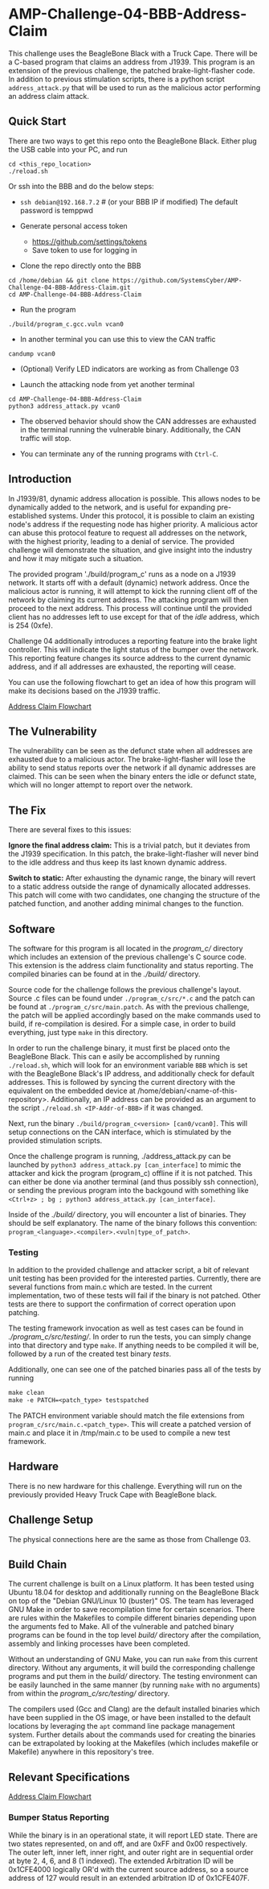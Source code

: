 # AMP-Challenge-04-BBB-Address-Claim
 
This challenge uses the BeagleBone Black with a Truck Cape. There will be a C-based program that claims an address from J1939. This program is an extension of the previous challenge, the patched brake-light-flasher code. In addition to previous stimulation scripts, there is a python script `address_attack.py` that will be used to run as the malicious actor performing an address claim attack.

## Quick Start

 There are two ways to get this repo onto the BeagleBone Black. Either plug the USB cable into your PC, and run 
```
cd <this_repo_location>
./reload.sh
```
Or ssh into the BBB and do the below steps:

- `ssh debian@192.168.7.2` # (or your BBB IP if modified) The default password is temppwd

- Generate personal access token
  - https://github.com/settings/tokens
  - Save token to use for logging in
- Clone the repo directly onto the BBB

```
cd /home/debian && git clone https://github.com/SystemsCyber/AMP-Challenge-04-BBB-Address-Claim.git
cd AMP-Challenge-04-BBB-Address-Claim
```

- Run the program
```
./build/program_c.gcc.vuln vcan0
```

- In another terminal you can use this to view the CAN traffic
```
candump vcan0
```

- (Optional) Verify LED indicators are working as from Challenge 03

- Launch the attacking node from yet another terminal
```
cd AMP-Challenge-04-BBB-Address-Claim
python3 address_attack.py vcan0
```

- The observed behavior should show the CAN addresses are exhausted in the terminal running the vulnerable binary. Additionally, the CAN traffic will stop. 

- You can terminate any of the running programs with `Ctrl-C`.


## Introduction

In J1939/81, dynamic address allocation is possible. This allows nodes to be dynamically added to the network, and is useful for expanding pre-established systems. Under this protocol, it is possible to claim an existing node's address if the requesting node has higher priority. A malicious actor can abuse this protocol feature to request all addresses on the network, with the highest priority, leading to a denial of service. The provided challenge will demonstrate the situation, and give insight into the industry and how it may mitigate such a situation.

The provided program './build/program_c<version>' runs as a node on a J1939 network. It starts off with a default (dynamic) network address. Once the malicious actor is running, it will attempt to kick the running client off of the network by claiming its current address. The attacking program will then proceed to the next address. This process will continue until the provided client has no addresses left to use except for that of the *idle* address, which is 254 (0xfe).

Challenge 04 additionally introduces a reporting feature into the brake light controller. This will indicate the light status of the bumper over the network. This reporting feature changes its source address to the current dynamic address, and if all addresses are exhausted, the reporting will cease.

You can use the following flowchart to get an idea of how this program will make its decisions based on the J1939 traffic.

[Address Claim Flowchart](Doc/Address_Claim_Procedure_Flow_Diagram.pdf)

## The Vulnerability

The vulnerability can be seen as the defunct state when all addresses are exhausted due to a malicious actor. The brake-light-flasher will lose the ability to send status reports over the network if all dynamic addresses are claimed. This can be seen when the binary enters the idle or defunct state, which will no longer attempt to report over the network.

## The Fix

There are several fixes to this issues:

**Ignore the final address claim:**
This is a trivial patch, but it deviates from the J1939 specification. In this patch, the brake-light-flasher will never bind to the idle address and thus keep its last known dynamic address.

**Switch to static:**
After exhausting the dynamic range, the binary will revert to a static address outside the range of dynamically allocated addresses. This patch will come with two candidates, one changing the structure of the patched function, and another adding minimal changes to the function.

## Software

The software for this program is all located in the *program_c/* directory which includes an extension of the previous challenge's C source code. This extension is the address claim functionality and status reporting. The compiled binaries can be found at in the *./build/* directory.

Source code for the challenge follows the previous challenge's layout. Source .c files can be found under `./program_c/src/*.c` and the patch can be found at `./program_c/src/main.patch`. As with the previous challenge, the patch will be applied accordingly based on the make commands used to build, if re-compilation is desired. For a simple case, in order to build everything, just type `make` in this directory.

In order to run the challenge binary, it must first be placed onto the BeagleBone Black. This can e
asily be accomplished by running `./reload.sh`, which will look for an environment variable `BBB` which is set with the BeagleBone Black's IP address, and additionally check for default addresses. This is followed by syncing the current directory with the equivalent on the embedded device at /home/debian/\<name-of-this-repository\>. Additionally, an IP address can be provided as an argument to the script `./reload.sh <IP-Addr-of-BBB>` if it was changed.

Next, run the binary `./build/program_c<version> [can0/vcan0]`. This will setup connections on the CAN interface, which is stimulated by the provided stimulation scripts.

Once the challenge program is running, ./address_attack.py can be launched by `python3 address_attack.py [can_interface]` to mimic the attacker and kick the program (program_c) offline if it is not patched. This can either be done via another terminal (and thus possibly ssh connection), or sending the previous program into the backgound with something like `<Ctrl+z> ; bg ; python3 address_attack.py [can_interface]`.

Inside of the *./build/* directory, you will encounter a list of binaries. They should be self explanatory. The name of the binary follows this convention: `program_<language>.<compiler>.<vuln|type_of_patch>`.

### Testing

In addition to the provided challenge and attacker script, a bit of relevant unit testing has been provided for the interested parties. Currently, there are several functions from main.c which are tested. In the current implementation, two of these tests will fail if the binary is not patched. Other tests are there to support the confirmation of correct operation upon patching.

The testing framework invocation as well as test cases can be found in *./program_c/src/testing/*. In order to run the tests, you can simply change into that directory and type `make`. If anything needs to be compiled it will be, followed by a run of the created test binary *tests*.

Additionally, one can see one of the patched binaries pass all of the tests by running
```Makefile
make clean
make -e PATCH=<patch_type> testspatched
```
The PATCH environment variable should match the file extensions from `program_c/src/main.c.<patch_type>`. This will create a patched version of main.c and place it in /tmp/main.c to be used to compile a new test framework.

## Hardware

There is no new hardware for this challenge. Everything will run on the previously provided Heavy Truck Cape with BeagleBone black.

## Challenge Setup

The physical connections here are the same as those from Challenge 03.

## Build Chain

The current challenge is built on a Linux platform. It has been tested using Ubuntu 18.04 for desktop and additionally running on the BeagleBone Black on top of the "Debian GNU/Linux 10 (buster)" OS. The team has leveraged GNU Make in order to save recompilation time for certain scenarios. There are rules within the Makefiles to compile different binaries depending upon the arguments fed to Make. All of the vulnerable and patched binary programs can be found in the top level *build/* directory after the compilation, assembly and linking processes have been completed.

Without an understanding of GNU Make, you can run `make` from this current directory. Without any arguments, it will build the corresponding challenge programs and put them in the *build/* directory. The testing environment can be easily launched in the same manner (by running `make` with no arguments) from within the *program_c/src/testing/* directory. 

The compilers used (Gcc and Clang) are the default installed binaries which have been supplied in the OS image, or have been installed to the default locations by leveraging the `apt` command line package management system. Further details about the commands used for creating the binaries can be extrapolated by looking at the Makefiles (which includes makefile or Makefile) anywhere in this repository's tree.

## Relevant Specifications

[Address Claim Flowchart](Doc/Address_Claim_Procedure_Flow_Diagram.pdf)

### Bumper Status Reporting

While the binary is in an operational state, it will report LED state. There are two states represented, on and off, and are 0xFF and 0x00 respectively. The outer left, inner left, inner right, and outer right are in sequential order at byte 2, 4, 6, and 8 (1 indexed). The extended Arbitration ID will be 0x1CFE4000 logically OR'd with the current source address, so a source address of 127 would result in an extended arbitration ID of 0x1CFE407F.  


